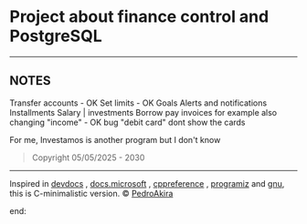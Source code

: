 
# Project about finance control and PostgreSQL

---

## NOTES



Transfer accounts - OK
Set limits        - OK 
Goals
Alerts and notifications
Installments
Salary | investments
Borrow
pay invoices for example also
changing "income"   - OK 
bug "debit card" dont show the cards

For me, Investamos is another program but I don't know









> Copyright 05/05/2025 - 2030

---




Inspired in [devdocs](https://devdocs.io/c/) , [docs.microsoft](https://docs.microsoft.com/en-us/cpp/c-language/?view=msvc-170) , [cppreference](https://en.cppreference.com/w/c/language) , [programiz](https://www.programiz.com/c-programming) and [gnu](https://www.gnu.org/software/gnu-c-manual/gnu-c-manual.html), this is C-minimalistic version.
© [PedroAkira](https://www.instagram.com/pedro.akira.3)

end:
